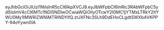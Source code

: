 eyJhbGciOiJIUzI1NiIsInR5cCI6IkpXVCJ9.eyJlbWFpbCI6InRlc3RAbWFpbC5ydSIsImV4cCI6MTc1NDI5NDIwOCwiaWQiOiIyOTcwY2I0MC1jYTMxLTRkY2ItYWU0My1lMWRiZWNiMTRiNDYifQ.ztJXFNc3SLh9DdEHoCLgdtSWXb4VKPPY-94oYywn0IA

